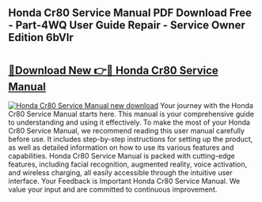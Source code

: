 ## Honda Cr80 Service Manual PDF Download Free - Part-4WQ User Guide Repair - Service Owner Edition 6bVlr

# <h2><a href="http://bc14060.oget.top/?id=Honda+Cr80+Service+Manual">🔗Download New 👉🔴 Honda Cr80 Service Manual</a></h2>

[![Honda Cr80 Service Manual new download](https://i.imgur.com/5g1atiW.png)](http://bc14060.oget.top/?id=Honda+Cr80+Service+Manual)
Your journey with the Honda Cr80 Service Manual starts here. This manual is your comprehensive guide to understanding and using it effectively. To make the most of your Honda Cr80 Service Manual, we recommend reading this user manual carefully before use. It includes step-by-step instructions for setting up the product, as well as detailed information on how to use its various features and capabilities. Honda Cr80 Service Manual is packed with cutting-edge features, including facial recognition, augmented reality, voice activation, and wireless charging, all easily accessible through the intuitive user interface. Your Feedback is Important Honda Cr80 Service Manual. We value your input and are committed to continuous improvement.
